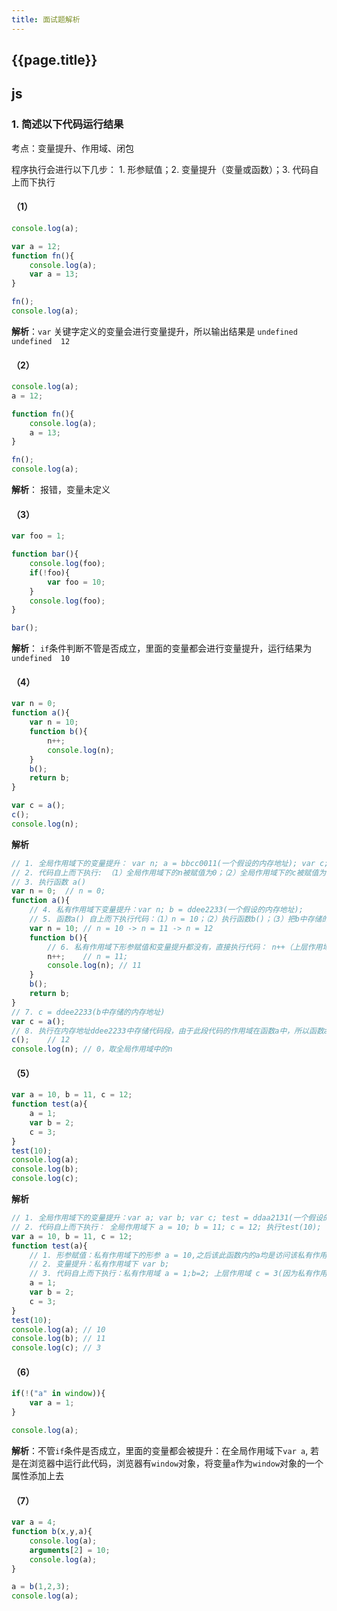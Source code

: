 ```yaml
---
title: 面试题解析
---
```


## {{page.title}}
## js
### 1. 简述以下代码运行结果

考点：变量提升、作用域、闭包

程序执行会进行以下几步： 1. 形参赋值；2. 变量提升（变量或函数）；3. 代码自上而下执行

#### （1）
```javascript
console.log(a);

var a = 12;
function fn(){
	console.log(a);
	var a = 13;
}

fn();
console.log(a);
```
**解析**：```var``` 关键字定义的变量会进行变量提升，所以输出结果是 ```undefined  undefined  12```
#### （2）
```javascript
console.log(a);
a = 12;

function fn(){
	console.log(a);
	a = 13;
}

fn();
console.log(a);
```
**解析**： 报错，变量未定义
#### （3）
```javascript
var foo = 1;

function bar(){
	console.log(foo);
	if(!foo){
		var foo = 10;
	}
	console.log(foo);
}

bar();
```
**解析**： ```if```条件判断不管是否成立，里面的变量都会进行变量提升，运行结果为 ```undefined  10```
#### （4）
```javascript
var n = 0;
function a(){
	var n = 10;
	function b(){
		n++;
		console.log(n);
	}
	b();
	return b;
}

var c = a();
c();
console.log(n);
```
**解析**
```javascript
// 1. 全局作用域下的变量提升： var n; a = bbcc0011(一个假设的内存地址); var c;
// 2. 代码自上而下执行: （1）全局作用域下的n被赋值为0；（2）全局作用域下的c被赋值为函数a的执行结果的返回值
// 3. 执行函数 a()
var n = 0;	// n = 0;
function a(){
	// 4. 私有作用域下变量提升：var n; b = ddee2233(一个假设的内存地址);
	// 5. 函数a() 自上而下执行代码：（1）n = 10；（2）执行函数b()；（3）把b中存储的内存地址return出去。
	var n = 10;	// n = 10 -> n = 11 -> n = 12
	function b(){
		// 6. 私有作用域下形参赋值和变量提升都没有，直接执行代码： n++（上层作用域n++）
		n++;	// n = 11;
		console.log(n);	// 11
	}
	b();
	return b;
}
// 7. c = ddee2233(b中存储的内存地址)
var c = a();
// 8. 执行在内存地址ddee2233中存储代码段，由于此段代码的作用域在函数a中，所以函数a不能销毁，因此n此时调用的仍是函数a私用作用域里面的n，再n++
c();	// 12
console.log(n);	// 0，取全局作用域中的n
```
#### （5）
```javascript
var a = 10, b = 11, c = 12;
function test(a){
	a = 1;
	var b = 2;
	c = 3;
}
test(10);
console.log(a);
console.log(b);
console.log(c);
```
**解析**
```javascript
// 1. 全局作用域下的变量提升：var a; var b; var c; test = ddaa2131(一个假设的内存地址);
// 2. 代码自上而下执行： 全局作用域下 a = 10; b = 11; c = 12; 执行test(10);
var a = 10, b = 11, c = 12;
function test(a){
	// 1. 形参赋值：私有作用域下的形参 a = 10,之后该此函数内的a均是访问该私有作用域下的a
	// 2. 变量提升：私有作用域下 var b;
	// 3. 代码自上而下执行：私有作用域 a = 1;b=2; 上层作用域 c = 3(因为私有作用域里没有c这个变量，所以要循着作用域链往上层找);
	a = 1;
	var b = 2;
	c = 3;
}
test(10);
console.log(a);	// 10
console.log(b); // 11
console.log(c); // 3
```
#### （6）
```javascript
if(!("a" in window)){
	var a = 1;
}

console.log(a);
```
**解析**：不管```if```条件是否成立，里面的变量都会被提升：在全局作用域下```var a```, 若是在浏览器中运行此代码，浏览器有```window```对象，将变量```a```作为```window```对象的一个属性添加上去

#### （7）
```javascript
var a = 4;
function b(x,y,a){
	console.log(a);
	arguments[2] = 10;
	console.log(a);
}

a = b(1,2,3);
console.log(a);
```
